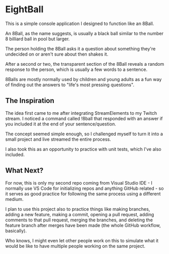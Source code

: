 # EightBall

This is a simple console application I designed to function like an 8Ball. 

An 8Ball, as the name suggests, is usually a black ball similar to the 
number 8 billiard ball in pool but larger.

The person holding the 8Ball asks it a question about something they're 
undecided on or aren't sure about then shakes it. 

After a second or two, the transparent section of the 8Ball reveals a 
random response to the person, which is usually a few words to a sentence. 

8Balls are mostly normally used by children and young adults as a fun way
of finding out the answers to "life's most pressing questions".

## The Inspiration

The idea first came to me after integrating StreamElements to my Twitch
stream. I noticed a command called !8ball that responded with an answer if
you included it at the end of your sentence/question.

The concept seemed simple enough, so I challenged myself to turn it into a
small project and live streamed the entire process.

I also took this as an opportunity to practice with unit tests, which I've
also included.

## What Next?

For now, this is only my second repo coming from Visual Studio IDE - I
normally use VS Code for initializing repos and anything GitHub related -
so it serves as good practice for following the same process using a 
different medium.

I plan to use this project also to practice things like making branches,
adding a new feature, making a commit, opening a pull request, adding 
comments to that pull request, merging the branches, and deleting the
feature branch after merges have been made (the whole GitHub workflow,
basically).

Who knows, I might even let other people work on this to simulate what it
would be like to have multiple people working on the same project.  
